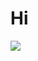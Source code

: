 # Hi

<!---
sonprogrammer/sonprogrammer is a ✨ special ✨ repository because its `README.md` (this file) appears on your GitHub profile.
You can click the Preview link to take a look at your changes.
--->

<img src="https://capsule-render.vercel.app/api?type=waving&color=auto&height=200&section=header&text=Hi&fontSize=90" />

	

